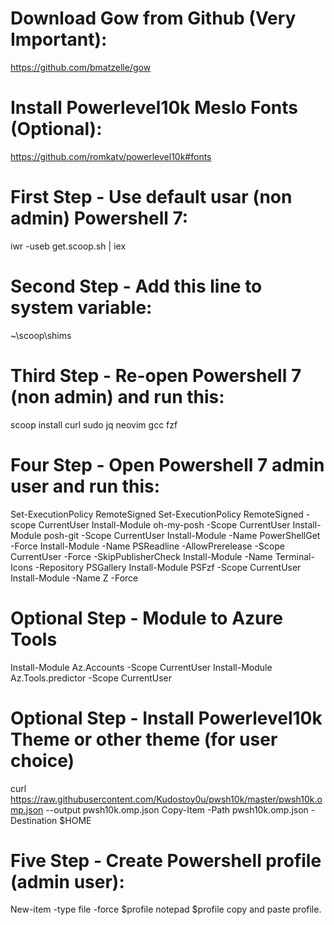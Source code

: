 # Download Gow from Github (Very Important):
https://github.com/bmatzelle/gow

# Install Powerlevel10k Meslo Fonts (Optional):
https://github.com/romkatv/powerlevel10k#fonts

# First Step - Use default usar (non admin) Powershell 7:

iwr -useb get.scoop.sh | iex

# Second Step - Add this line to system variable:

~\scoop\shims

# Third Step - Re-open Powershell 7 (non admin) and run this:

scoop install curl sudo jq neovim gcc fzf

# Four Step - Open Powershell 7 admin user and run this:

Set-ExecutionPolicy RemoteSigned
Set-ExecutionPolicy RemoteSigned -scope CurrentUser
Install-Module oh-my-posh -Scope CurrentUser
Install-Module posh-git -Scope CurrentUser
Install-Module -Name PowerShellGet -Force 
Install-Module -Name PSReadline -AllowPrerelease -Scope CurrentUser -Force -SkipPublisherCheck
Install-Module -Name Terminal-Icons -Repository PSGallery
Install-Module PSFzf -Scope CurrentUser
Install-Module -Name Z -Force

# Optional Step - Module to Azure Tools
Install-Module Az.Accounts -Scope CurrentUser
Install-Module Az.Tools.predictor -Scope CurrentUser

# Optional Step - Install Powerlevel10k Theme or other theme (for user choice)
curl https://raw.githubusercontent.com/Kudostoy0u/pwsh10k/master/pwsh10k.omp.json --output pwsh10k.omp.json
Copy-Item -Path pwsh10k.omp.json -Destination $HOME

# Five Step - Create Powershell profile (admin user):

New-item -type file -force $profile
notepad $profile
copy and paste profile.
